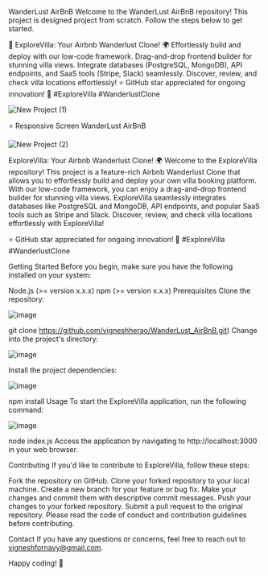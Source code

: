 WanderLust AirBnB
Welcome to the WanderLust AirBnB repository! This project is designed project from scratch. Follow the steps below to get started.

🌟 ExploreVilla: Your Airbnb Wanderlust Clone! 🌍 Effortlessly build and deploy with our low-code framework. Drag-and-drop frontend builder for stunning villa views. Integrate databases (PostgreSQL, MongoDB), API endpoints, and SaaS tools (Stripe, Slack) seamlessly. Discover, review, and check villa locations effortlessly! ⭐ GitHub star appreciated for ongoing innovation! 🏡 #ExploreVilla #WanderlustClone

![New Project (1)](https://github.com/vigneshherao/WanderLust_AirBnB/assets/70132638/206923de-a738-4592-beb0-3c05659cba92)

⭐ Responsive Screen WanderLust AirBnB

![New Project (2)](https://github.com/vigneshherao/WanderLust_AirBnB/assets/70132638/26049e7c-a839-43a0-bb64-ba00f77b83f1)




ExploreVilla: Your Airbnb Wanderlust Clone! 🌍
Welcome to the ExploreVilla repository! This project is a feature-rich Airbnb Wanderlust Clone that allows you to effortlessly build and deploy your own villa booking platform. With our low-code framework, you can enjoy a drag-and-drop frontend builder for stunning villa views. ExploreVilla seamlessly integrates databases like PostgreSQL and MongoDB, API endpoints, and popular SaaS tools such as Stripe and Slack. Discover, review, and check villa locations effortlessly with ExploreVilla!

⭐ GitHub star appreciated for ongoing innovation! 🏡 #ExploreVilla #WanderlustClone

Getting Started
Before you begin, make sure you have the following installed on your system:

Node.js (>= version x.x.x)
npm (>= version x.x.x)
Prerequisites
Clone the repository:

![image](https://github.com/vigneshherao/WanderLust_AirBnB/assets/70132638/1f2d0c02-e652-42a6-bfda-d276298c8daa)



git clone https://github.com/vigneshherao/WanderLust_AirBnB.git)
Change into the project's directory:

![image](https://github.com/vigneshherao/WanderLust_AirBnB/assets/70132638/15629c27-b92a-49d4-a08e-9189871d96ba)


Install the project dependencies:

![image](https://github.com/vigneshherao/WanderLust_AirBnB/assets/70132638/985b156a-f2b8-47be-8e54-164c2e3a7695)

npm install
Usage
To start the ExploreVilla application, run the following command:

![image](https://github.com/vigneshherao/WanderLust_AirBnB/assets/70132638/c22ae721-db52-464d-9c2a-94cafed357ff)

node index.js
Access the application by navigating to http://localhost:3000 in your web browser.

Contributing
If you'd like to contribute to ExploreVilla, follow these steps:

Fork the repository on GitHub.
Clone your forked repository to your local machine.
Create a new branch for your feature or bug fix.
Make your changes and commit them with descriptive commit messages.
Push your changes to your forked repository.
Submit a pull request to the original repository.
Please read the code of conduct and contribution guidelines before contributing.


Contact
If you have any questions or concerns, feel free to reach out to vigneshfornavy@gmail.com.

Happy coding! 🌟

